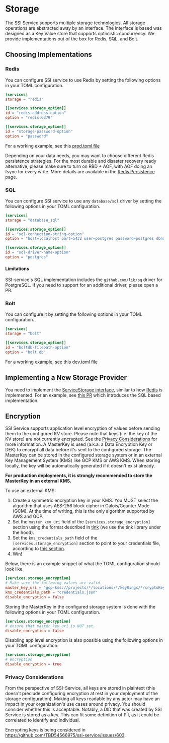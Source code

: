 # Storage

The SSI Service supports multiple storage technologies. All storage operations are abstracted away by an interface. The
interface is based was designed as a Key Value store that supports optimistic concurrency. We provide implementations
out of the box for Redis, SQL, and Bolt.

## Choosing Implementations

### Redis

You can configure SSI service to use Redis by setting the following options in your TOML configuration.

```toml
[services]
storage = "redis"

[[services.storage_option]]
id = "redis-address-option"
option = "redis:6379"

[[services.storage_option]]
id = "storage-password-option"
option = "password"
```

For a working example, see this [prod.toml file](https://github.com/TBD54566975/ssi-service/blob/85fb66cc2ddfd33e3c33174710fe5a78a7a5ee7f/config/prod.toml#L28-L36)

Depending on your data needs, you may want to choose different Redis persistence strategies. For the most durable and
disaster recovery ready alternative, please make sure to turn on RBD + AOF, with AOF doing an fsync for every write. 
More details are available in the [Redis Persistence](https://redis.io/docs/management/persistence/) page.

### SQL

You can configure SSI service to use any `database/sql` driver by setting the following options in your TOML configuration.

```toml
[services]
storage = "database_sql"

[[services.storage_option]]
id = "sql-connection-string-option"
option = "host=localhost port=5432 user=postgres password=postgres dbname=postgres sslmode=disable"

[[services.storage_option]]
id = "sql-driver-name-option"
option = "postgres"
```

#### Limitations

SSI-service's SQL implementation includes the `github.com/lib/pq` driver for PostgreSQL. If you need to support for an
additional driver, please open a PR.

### Bolt

You can configure it by setting the following options in your TOML configuration.

```toml
[services]
storage = "bolt"

[[services.storage_option]]
id = "boltdb-filepath-option"
option = "bolt.db"
```

For a working example, see this [dev.toml file](https://github.com/TBD54566975/ssi-service/blob/85fb66cc2ddfd33e3c33174710fe5a78a7a5ee7f/config/dev.toml#L29-L34)

## Implementing a New Storage Provider

You need to implement the [ServiceStorage interface](../pkg/storage/storage.go), similar to how [Redis](../pkg/storage/redis.go)
is implemented. For an example, see [this PR](https://github.com/TBD54566975/ssi-service/pull/590/files#diff-606358579107e7ad1221525001aed8c776a141d4cc5aab9ef7a3ddbcec10d9f9)
which introduces the SQL based implementation.

## Encryption

SSI Service supports application level encryption of values before sending them to the configured KV store. Please note
that keys (i.e. the key of the KV store) are not currently encrypted. See the [Privacy Considerations](#privacy-considerations) for more information.
A MasterKey is used (a.k.a. a Data Encryption Key or DEK) to encrypt all data before it's sent to the configured storage.
The MasterKey can be stored in the configured storage system or in an external Key Management System (KMS) like GCP KMS or AWS KMS.
When storing locally, the key will be automatically generated if it doesn't exist already.

**For production deployments, it is strongly recommended to store the MasterKey in an external KMS.**

To use an external KMS:
1. Create a symmetric encryption key in your KMS. You MUST select the algorithm that uses AES-256 block cipher in Galois/Counter Mode (GCM). At the time of writing, this is the only algorithm supported by AWS and GCP.
2. Set the `master_key_uri` field of the `[services.storage_encryption]` section using the format described in [tink](https://github.com/google/tink/blob/9bc2667963e20eb42611b7581e570f0dddf65a2b/docs/KEY-MANAGEMENT.md#key-management-systems)
   (we use the tink library under the hood).
3. Set the `kms_credentials_path` field of the `[services.storage_encryption]` section to point to your credentials file, according to [this section](https://github.com/google/tink/blob/9bc2667963e20eb42611b7581e570f0dddf65a2b/docs/KEY-MANAGEMENT.md#credentials).
4. Win!

Below, there is an example snippet of what the TOML configuration should look like.
```toml
[services.storage_encryption]
# Make sure the following values are valid.
master_key_uri = "gcp-kms://projects/*/locations/*/keyRings/*/cryptoKeys/*"
kms_credentials_path = "credentials.json"
disable_encryption = false
```

Storing the MasterKey in the configured storage system is done with the following options in your TOML configuration.

```toml
[services.storage_encryption]
# ensure that master_key_uri is NOT set.
disable_encryption = false
```

Disabling app level encryption is also possible using the following options in your TOML configuration:

```toml
[services.storage_encryption]
# encryption
disable_encryption = true
```

### Privacy Considerations

From the perspective of SSI-Service, all keys are stored in plaintext (this doesn't preclude configuring encryption at rest
in your deployment of the storage configuration). Making all keys readable by any actor may have an impact in your organization's
use cases around privacy. You should consider whether this is acceptable. Notably, a DID that was created by SSI Service
is stored as a key. This can fit some definition of PII, as it could be correlated to identify and individual.

Encrypting keys is being considered in https://github.com/TBD54566975/ssi-service/issues/603.